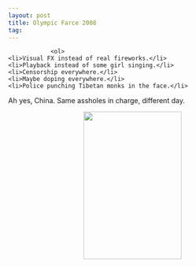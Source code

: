```yaml
---
layout: post
title: Olympic Farce 2008
tag: 
---
```



                <ol>
    <li>Visual FX instead of real fireworks.</li>
    <li>Playback instead of some girl singing.</li>
    <li>Censorship everywhere.</li>
    <li>Maybe doping everywhere.</li>
    <li>Police punching Tibetan monks in the face.</li>
</ol>
<p>Ah yes, China. Same assholes in charge, different day.</p>
<p style="text-align: center;"><a href="/uploads/2008/08/tibetanmonk1.jpg"><img class="size-medium wp-image-2961 aligncenter" title="tibetanmonk1" src="/uploads/2008/08/tibetanmonk1-199x300.jpg" alt="" width="199" height="300" /></a></p>
            
